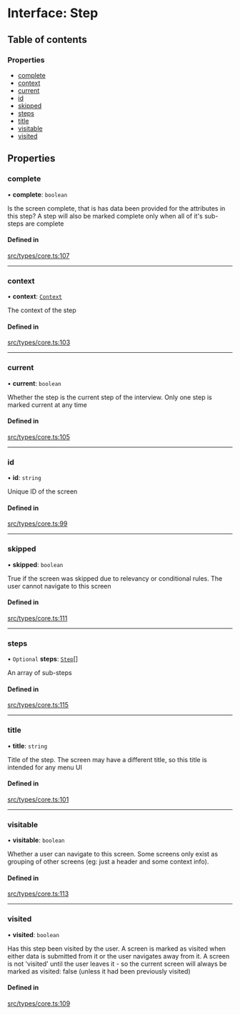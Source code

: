 # Interface: Step

## Table of contents

### Properties

- [complete](../wiki/Step#complete)
- [context](../wiki/Step#context)
- [current](../wiki/Step#current)
- [id](../wiki/Step#id)
- [skipped](../wiki/Step#skipped)
- [steps](../wiki/Step#steps)
- [title](../wiki/Step#title)
- [visitable](../wiki/Step#visitable)
- [visited](../wiki/Step#visited)

## Properties

### complete

• **complete**: `boolean`

Is the screen complete, that is has data been provided for the attributes in this step? A step will also be marked complete only when all of it's sub-steps are complete

#### Defined in

[src/types/core.ts:107](https://github.com/decisively-io/interview-sdk/blob/af9aa08fe36010caf4221082fb0b23e871b5758c/src/types/core.ts#L107)

___

### context

• **context**: [`Context`](../wiki/Context)

The context of the step

#### Defined in

[src/types/core.ts:103](https://github.com/decisively-io/interview-sdk/blob/af9aa08fe36010caf4221082fb0b23e871b5758c/src/types/core.ts#L103)

___

### current

• **current**: `boolean`

Whether the step is the current step of the interview. Only one step is marked current at any time

#### Defined in

[src/types/core.ts:105](https://github.com/decisively-io/interview-sdk/blob/af9aa08fe36010caf4221082fb0b23e871b5758c/src/types/core.ts#L105)

___

### id

• **id**: `string`

Unique ID of the screen

#### Defined in

[src/types/core.ts:99](https://github.com/decisively-io/interview-sdk/blob/af9aa08fe36010caf4221082fb0b23e871b5758c/src/types/core.ts#L99)

___

### skipped

• **skipped**: `boolean`

True if the screen was skipped due to relevancy or conditional rules. The user cannot navigate to this screen

#### Defined in

[src/types/core.ts:111](https://github.com/decisively-io/interview-sdk/blob/af9aa08fe36010caf4221082fb0b23e871b5758c/src/types/core.ts#L111)

___

### steps

• `Optional` **steps**: [`Step`](../wiki/Step)[]

An array of sub-steps

#### Defined in

[src/types/core.ts:115](https://github.com/decisively-io/interview-sdk/blob/af9aa08fe36010caf4221082fb0b23e871b5758c/src/types/core.ts#L115)

___

### title

• **title**: `string`

Title of the step. The screen may have a different title, so this title is intended for any menu UI

#### Defined in

[src/types/core.ts:101](https://github.com/decisively-io/interview-sdk/blob/af9aa08fe36010caf4221082fb0b23e871b5758c/src/types/core.ts#L101)

___

### visitable

• **visitable**: `boolean`

Whether a user can navigate to this screen. Some screens only exist as grouping of other screens (eg: just a header and some context info).

#### Defined in

[src/types/core.ts:113](https://github.com/decisively-io/interview-sdk/blob/af9aa08fe36010caf4221082fb0b23e871b5758c/src/types/core.ts#L113)

___

### visited

• **visited**: `boolean`

Has this step been visited by the user. A screen is marked as visited when either data is submitted from it or the user navigates away from it. A screen is not 'visited' until the user leaves it - so the current screen will always be marked as visited: false (unless it had been previously visited)

#### Defined in

[src/types/core.ts:109](https://github.com/decisively-io/interview-sdk/blob/af9aa08fe36010caf4221082fb0b23e871b5758c/src/types/core.ts#L109)

